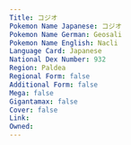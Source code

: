 ```yaml
---
﻿Title: コジオ
Pokemon Name Japanese: コジオ
Pokemon Name German: Geosali
Pokemon Name English: Nacli
Language Card: Japanese
National Dex Number: 932
Region: Paldea
Regional Form: false
Additional Form: false
Mega: false
Gigantamax: false
Cover: false
Link: 
Owned: 
---
```

